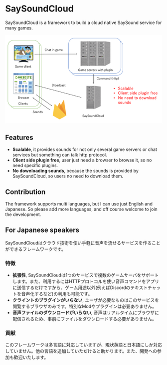 # SaySoundCloud

SaySoundCloud is a framework to build a cloud native SaySound service for many games.

<div align="center">
<img src="./art/saysoundcloud.png" alt="desc" title="SaySoundCloud">
</div>

## Features
* **Scalable**, it provides sounds for not only several game servers or chat services but something can talk http protocol.
* **Client side plugin free**, user just need a browser to browse it, so no need specific plugins.
* **No downloading sounds**, because the sounds is provided by SaySoundCloud, so users no need to download them.


## Contribution

The framework supports multi languages, but I can use just English and Japanese. So please add more languages, and off course welcome to join the development.

## For Japanese speakers

SaySoundCloudはクラウド技術を使い手軽に音声を流せるサービスを作ることができるフレームワークです。

### 特徴
* **拡張性**, SaySoundCloudは1つのサービスで複数のゲームサーバをサポートします。また、利用するにはHTTPプロトコルを使い音声コマンドをアプリに送信するだけですから、ゲーム用途以外(例えばDiscordのテキストチャットを音声化するなど)の利用も可能です。
* **クライントのプラグインがいらない**, ユーザが必要なものはこのサービスを閲覧するブラウザのみです。特別なModやプラグインは必要ありません。
* **音声ファイルのダウンロードがいらない**, 音声はリアルタイムにブラウザに配信されるため、事前にファイルをダウンロードする必要がありません。


### 貢献
このフレームワークは多言語に対応していますが、現状英語と日本語にしか対応していません。他の言語を追加していただけると助かります。また、開発への参加も歓迎いたします。
